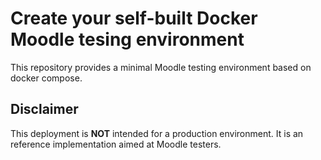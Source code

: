 # Create your self-built Docker Moodle tesing environment  

This repository provides a minimal Moodle testing environment based on docker compose.

## Disclaimer

This deployment is **NOT** intended for a production environment. 
It is an reference implementation aimed at Moodle testers.
